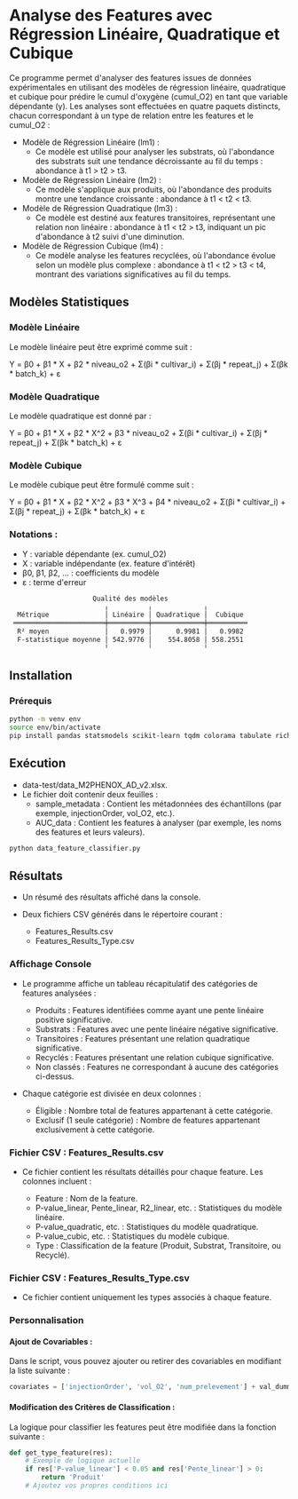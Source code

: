 # Analyse des Features avec Régression Linéaire, Quadratique et Cubique

Ce programme permet d'analyser des features issues de données expérimentales en utilisant des modèles de régression linéaire, quadratique et cubique pour prédire le cumul d'oxygène (cumul_O2) en tant que variable dépendante (y). Les analyses sont effectuées en quatre paquets distincts, chacun correspondant à un type de relation entre les features et le cumul_O2 :

- Modèle de Régression Linéaire (lm1) :
    - Ce modèle est utilisé pour analyser les substrats, où l'abondance des substrats suit une tendance décroissante au fil du temps : abondance à t1 > t2 > t3.
- Modèle de Régression Linéaire (lm2) :
    - Ce modèle s'applique aux produits, où l'abondance des produits montre une tendance croissante : abondance à t1 < t2 < t3.
- Modèle de Régression Quadratique (lm3) :
    - Ce modèle est destiné aux features transitoires, représentant une relation non linéaire : abondance à t1 < t2 > t3, indiquant un pic d'abondance à t2 suivi d'une diminution.
- Modèle de Régression Cubique (lm4) :
    - Ce modèle analyse les features recyclées, où l'abondance évolue selon un modèle plus complexe : abondance à t1 < t2 > t3 < t4, montrant des variations significatives au fil du temps.

## Modèles Statistiques

### Modèle Linéaire
Le modèle linéaire peut être exprimé comme suit :

Y = β0 + β1 * X + β2 * niveau_o2 + Σ(βi * cultivar_i) + Σ(βj * repeat_j) + Σ(βk * batch_k) + ε

### Modèle Quadratique
Le modèle quadratique est donné par :

Y = β0 + β1 * X + β2 * X^2 + β3 * niveau_o2 + Σ(βi * cultivar_i) + Σ(βj * repeat_j) + Σ(βk * batch_k) + ε

### Modèle Cubique
Le modèle cubique peut être formulé comme suit :

Y = β0 + β1 * X + β2 * X^2 + β3 * X^3 + β4 * niveau_o2 + Σ(βi * cultivar_i) + Σ(βj * repeat_j) + Σ(βk * batch_k) + ε

### Notations :
- Y : variable dépendante (ex. cumul_O2)
- X : variable indépendante (ex. feature d'intérêt)
- β0, β1, β2, ... : coefficients du modèle
- ε : terme d'erreur


```bash
                     Qualité des modèles                     
                        ╷          ╷             ╷           
  Métrique              │ Linéaire │ Quadratique │  Cubique  
 ═══════════════════════╪══════════╪═════════════╪══════════ 
  R² moyen              │   0.9979 │      0.9981 │   0.9982  
  F-statistique moyenne │ 542.9776 │    554.8058 │ 558.2551  
                        ╵          ╵             ╵           
```

## Installation
### Prérequis

```bash
python -m venv env
source env/bin/activate
pip install pandas statsmodels scikit-learn tqdm colorama tabulate rich
```

## Exécution

- data-test/data_M2PHENOX_AD_v2.xlsx.
- Le fichier doit contenir deux feuilles :
    - sample_metadata : Contient les métadonnées des échantillons (par exemple, injectionOrder, vol_O2, etc.).
    - AUC_data : Contient les features à analyser (par exemple, les noms des features et leurs valeurs).

```bash
python data_feature_classifier.py
```

## Résultats

- Un résumé des résultats affiché dans la console.
- Deux fichiers CSV générés dans le répertoire courant :

    - Features_Results.csv
    - Features_Results_Type.csv

### Affichage Console

- Le programme affiche un tableau récapitulatif des catégories de features analysées :

    - Produits : Features identifiées comme ayant une pente linéaire positive significative.
    - Substrats : Features avec une pente linéaire négative significative.
    - Transitoires : Features présentant une relation quadratique significative.
    - Recyclés : Features présentant une relation cubique significative.
    - Non classés : Features ne correspondant à aucune des catégories ci-dessus.

- Chaque catégorie est divisée en deux colonnes :

    - Éligible : Nombre total de features appartenant à cette catégorie.
    - Exclusif (1 seule catégorie) : Nombre de features appartenant exclusivement à cette catégorie.

### Fichier CSV : Features_Results.csv

- Ce fichier contient les résultats détaillés pour chaque feature. Les colonnes incluent :

    - Feature : Nom de la feature.
    - P-value_linear, Pente_linear, R2_linear, etc. : Statistiques du modèle linéaire.
    - P-value_quadratic, etc. : Statistiques du modèle quadratique.
    - P-value_cubic, etc. : Statistiques du modèle cubique.
    - Type : Classification de la feature (Produit, Substrat, Transitoire, ou Recyclé).

### Fichier CSV : Features_Results_Type.csv

- Ce fichier contient uniquement les types associés à chaque feature.

### Personnalisation

#### Ajout de Covariables :

Dans le script, vous pouvez ajouter ou retirer des covariables en modifiant la liste suivante :

```python
covariates = ['injectionOrder', 'vol_O2', 'num_prelevement'] + val_dummies_fix
```

#### Modification des Critères de Classification :
La logique pour classifier les features peut être modifiée dans la fonction suivante :

```python
def get_type_feature(res):
    # Exemple de logique actuelle
    if res['P-value_linear'] < 0.05 and res['Pente_linear'] > 0:
        return 'Produit'
    # Ajoutez vos propres conditions ici
```